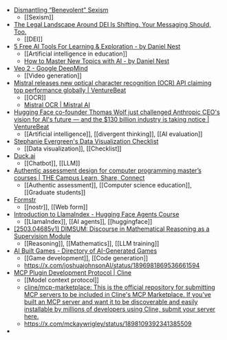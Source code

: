 - [Dismantling “Benevolent” Sexism](https://hbr.org/2022/06/dismantling-benevolent-sexism)
	- [[Sexism]]
- [The Legal Landscape Around DEI Is Shifting. Your Messaging Should, Too.](https://hbr.org/2025/02/the-legal-landscape-around-dei-is-shifting-your-messaging-should-too)
	- [[DEI]]
- [5 Free AI Tools For Learning & Exploration - by Daniel Nest](https://www.whytryai.com/p/free-ai-learning-tools)
	- [[Artificial intelligence in education]]
	- [How to Master New Topics with AI - by Daniel Nest](https://www.whytryai.com/p/how-to-master-new-topics-with-ai-tools)
- [Veo 2 - Google DeepMind](https://deepmind.google/technologies/veo/veo-2/)
	- [[Video generation]]
- [Mistral releases new optical character recognition (OCR) API claiming top performance globally | VentureBeat](https://venturebeat.com/ai/mistral-releases-new-optical-character-recognition-ocr-api-claiming-top-performance-globally/)
	- [[OCR]]
	- [Mistral OCR | Mistral AI](https://mistral.ai/fr/news/mistral-ocr)
- [Hugging Face co-founder Thomas Wolf just challenged Anthropic CEO's vision for AI's future — and the $130 billion industry is taking notice | VentureBeat](https://venturebeat.com/ai/hugging-face-co-founder-thomas-wolf-just-challenged-anthropic-ceos-vision-for-ais-future-and-the-130-billion-industry-is-taking-notice/)
	- [[Artificial intelligence]], [[divergent thinking]], [[AI evaluation]]
- [Stephanie Evergreen's Data Visualization Checklist](https://stephanieevergreen.com/data-visualization-checklist/)
	- [[Data visualization]], [[Checklist]]
- [Duck.ai](https://duckduckgo.com/?q=DuckDuckGo+AI+Chat&ia=chat&duckai=1)
	- [[Chatbot]], [[LLM]]
- [Authentic assessment design for computer programming master’s courses | THE Campus Learn, Share, Connect](https://www.timeshighereducation.com/campus/authentic-assessment-design-computer-programming-masters-courses)
	- [[Authentic assessment]], [[Computer science education]], [[Graduate students]]
- [Formstr](https://formstr.app/#/dashboard)
	- [[nostr]], [[Web form]]
- [Introduction to LlamaIndex - Hugging Face Agents Course](https://huggingface.co/learn/agents-course/en/unit2/llama-index/introduction)
	- [[LlamaIndex]], [[AI agents]], [[huggingface]]
- [[2503.04685v1] DIMSUM: Discourse in Mathematical Reasoning as a Supervision Module](https://arxiv.org/abs/2503.04685v1)
	- [[Reasoning]], [[Mathematics]], [[LLM training]]
- [AI Built Games - Directory of AI-Generated Games](https://aibuiltgames.com/)
	- [[Game development]], [[Code generation]]
	- https://x.com/joshuajohnsonAI/status/1896981869536661594
- [MCP Plugin Development Protocol | Cline](https://docs.cline.bot/mcp-servers/mcp-server-from-scratch)
	- [[Model context protocol]]
	- [cline/mcp-marketplace: This is the official repository for submitting MCP servers to be included in Cline's MCP Marketplace. If you’ve built an MCP server and want it to be discoverable and easily installable by millions of developers using Cline, submit your server here.](https://github.com/cline/mcp-marketplace)
	- https://x.com/mckaywrigley/status/1898109392341385509
-